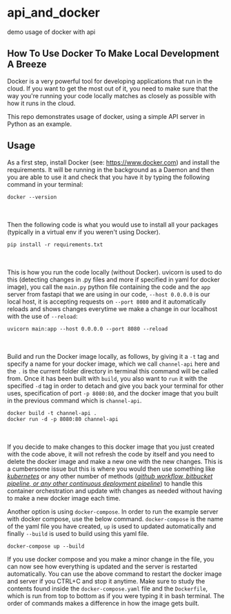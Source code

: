 # api_and_docker
demo usage of docker with api

## How To Use Docker To Make Local Development A Breeze

Docker is a very powerful tool for developing applications that run in the cloud. If you want to get the most out of it, you need to make sure that the way you're running your code locally matches as closely as possible with how it runs in the cloud.

This repo demonstrates usage of docker, using a simple API server in Python as an example.

## Usage

As a first step, install Docker (see: https://www.docker.com) and install the requirements. It will be running in the background as a Daemon and then you are able to use it and check that you have it by typing the following command in your terminal:
```
docker --version
```
<br></br>
Then the following code is what you would use to install all your packages (typically in a virtual env if you weren't using Docker).

```
pip install -r requirements.txt
```
<br></br>
This is how you run the code locally (without Docker). uvicorn is used to do this (detecting changes in .py files and more if specified in yaml for docker image), you call the `main.py` python file containing the code and the `app` server from fastapi that we are using in our code, `--host 0.0.0.0` is our local host, it is accepting requests on `--port 8080` and it automatically reloads and shows changes everytime we make a change in our localhost with the use of `--reload`:


```
uvicorn main:app --host 0.0.0.0 --port 8080 --reload
```
<br></br>
Build and run the Docker image locally, as follows, by giving it a `-t` tag and specify a name for your docker image, which we call `channel-api` here and the `.` is the current folder directory in terminal this command will be called from. Once it has been built with `build`, you also want to `run` it with the specified `-d` tag in order to detach and give you back your terminal for other uses, specification of port `-p 8080:80`, and the docker image that you built in the previous command which is `channel-api`.

```
docker build -t channel-api .
docker run -d -p 8080:80 channel-api
```
<br></br>
If you decide to make changes to this docker image that you just created with the code above, it will not refresh the code by itself and you need to delete the docker image and make a new one with the new changes. This is a cumbersome issue but this is where you would then use something like <i><u>kubernetes</u></i> or any other number of methods (<i><u>github workflow, bitbucket pipeline, or any other continuous deployment pipeline</u></i>) to handle this container orchestration and update with changes as needed without having to make a new docker image each time.

Another option is using `docker-compose`.
In order to run the example server with docker compose, use the below command. `docker-compose` is the name of the yaml file you have created, `up` is used to updated automatically and finally `--build` is used to build using this yaml file.

```
docker-compose up --build
```

If you use docker compose and you make a minor change in the file, you can now see how everything is updated and the server is restarted automatically. You can use the above command to restart the docker image and server if you CTRL+C and stop it anytime. Make sure to study the contents found inside the `docker-compose.yaml` file and the `Dockerfile`, which is run from top to bottom as if you were typing it in bash terminal. The order of commands makes a difference in how the image gets built.